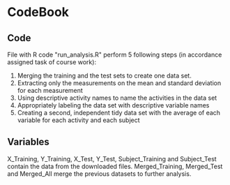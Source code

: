 # CodeBook

## Code
File with R code "run_analysis.R" perform 5 following steps (in accordance assigned task of course work):
1. Merging the training and the test sets to create one data set.
2. Extracting only the measurements on the mean and standard deviation for each measurement
3. Using descriptive activity names to name the activities in the data set
4. Appropriately labeling the data set with descriptive variable names
5. Creating a second, independent tidy data set with the average of each variable for each activity and each subject


## Variables
X_Training, Y_Training, X_Test, Y_Test, Subject_Training and Subject_Test contain the data from the downloaded files.
Merged_Training, Merged_Test and Merged_All merge the previous datasets to further analysis.

